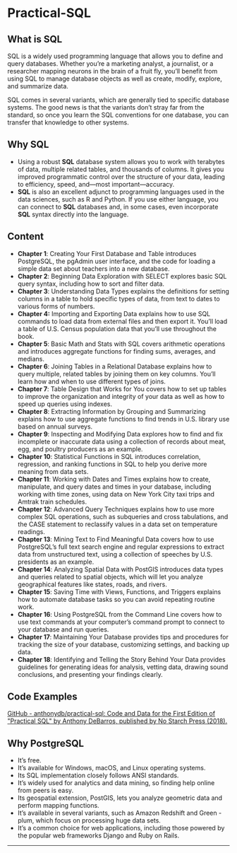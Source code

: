 # Practical-SQL

## What is SQL

SQL is a widely used programming language that allows you to define and query databases. Whether you’re a marketing analyst, a journalist, or a researcher mapping neurons in the brain of a fruit fly, you’ll benefit from using SQL to manage database objects as well as create, modify, explore, and summarize data.

SQL comes in several variants, which are generally tied to specific database systems. The good news is that the variants don’t stray far from the standard, so once you learn the SQL conventions for one database, you can transfer that knowledge to other systems.

## Why SQL

- Using a robust **SQL** database system allows you to work with terabytes of data, multiple related tables, and thousands of columns. It gives you improved programmatic control over the structure of your data, leading to efficiency, speed, and—most important—accuracy.
- **SQL** is also an excellent adjunct to programming languages used in the data sciences, such as R and Python. If you use either language, you can connect to **SQL** databases and, in some cases, even incorporate **SQL** syntax directly into the language.

## Content

- **Chapter 1**: Creating Your First Database and Table introduces PostgreSQL, the pgAdmin user interface, and the code for loading a simple data set about teachers into a new database.
- **Chapter 2**: Beginning Data Exploration with SELECT explores basic SQL query syntax, including how to sort and filter data.
- **Chapter 3**: Understanding Data Types explains the definitions for setting columns in a table to hold specific types of data, from text to dates to various forms of numbers.
- **Chapter 4:** Importing and Exporting Data explains how to use SQL commands to load data from external files and then export it. You’ll load a table of U.S. Census population data that you’ll use throughout the book.
- **Chapter 5**: Basic Math and Stats with SQL covers arithmetic operations and introduces aggregate functions for finding sums, averages, and medians.
- **Chapter 6**: Joining Tables in a Relational Database explains how to query multiple, related tables by joining them on key columns. You’ll learn how and when to use different types of joins.
- **Chapter 7**: Table Design that Works for You covers how to set up tables to improve the organization and integrity of your data as well as how to speed up queries using indexes.
- **Chapter 8**: Extracting Information by Grouping and Summarizing explains how to use aggregate functions to find trends in U.S. library use based on annual surveys.
- **Chapter 9**: Inspecting and Modifying Data explores how to find and fix incomplete or inaccurate data using a collection of records about meat, egg, and poultry producers as an example.
- **Chapter 10**: Statistical Functions in SQL introduces correlation, regression, and ranking functions in SQL to help you derive more meaning from data sets.
- **Chapter 11**: Working with Dates and Times explains how to create, manipulate, and query dates and times in your database, including working with time zones, using data on New York City taxi trips and Amtrak train schedules.
- **Chapter 12**: Advanced Query Techniques explains how to use more complex SQL operations, such as subqueries and cross tabulations, and the CASE statement to reclassify values in a data set on temperature readings.
- **Chapter 13**: Mining Text to Find Meaningful Data covers how to use PostgreSQL’s full text search engine and regular expressions to extract data from unstructured text, using a collection of speeches by U.S. presidents as an example.
- **Chapter 14**: Analyzing Spatial Data with PostGIS introduces data types and queries related to spatial objects, which will let you analyze geographical features like states, roads, and rivers.
- **Chapter 15**: Saving Time with Views, Functions, and Triggers explains how to automate database tasks so you can avoid repeating routine work.
- **Chapter 16**: Using PostgreSQL from the Command Line covers how to use text commands at your computer’s command prompt to connect to your database and run queries.
- **Chapter 17**: Maintaining Your Database provides tips and procedures for tracking the size of your database, customizing settings, and backing up data.
- **Chapter 18**: Identifying and Telling the Story Behind Your Data provides guidelines for generating ideas for analysis, vetting data, drawing sound conclusions, and presenting your findings clearly.

## Code Examples

[GitHub - anthonydb/practical-sql: Code and Data for the First Edition of "Practical SQL" by Anthony DeBarros, published by No Starch Press (2018).](https://github.com/anthonydb/practical-sql)

## Why PostgreSQL

- It’s free.
- It’s available for Windows, macOS, and Linux operating systems.
- Its SQL implementation closely follows ANSI standards.
- It’s widely used for analytics and data mining, so finding help online from peers is easy.
- Its geospatial extension, PostGIS, lets you analyze geometric data and perform mapping functions.
- It’s available in several variants, such as Amazon Redshift and Green - plum, which focus on processing huge data sets.
- It’s a common choice for web applications, including those powered by the popular web frameworks Django and Ruby on Rails.

---